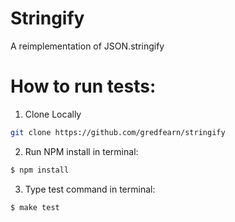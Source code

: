 # Stringify
A reimplementation of JSON.stringify

# How to run tests:
1. Clone Locally 
```sh
git clone https://github.com/gredfearn/stringify
```
2. Run NPM install in terminal:
```sh
$ npm install
```

3. Type test command in terminal:
```sh
$ make test
```


